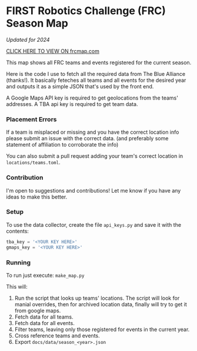 # FIRST Robotics Challenge (FRC) Season Map

_Updated for 2024_

[CLICK HERE TO VIEW ON frcmap.com](http://frcmap.com)

This map shows all FRC teams and events registered for the current season.

Here is the code I use to fetch all the required data from The Blue Alliance (thanks!).
It basically feteches all teams and all events for the desired year and outputs it as a simple JSON that's used by the front end.

A Google Maps API key is required to get geolocations from the teams' addresses.
A TBA api key is required to get team data.

### Placement Errors
If a team is misplaced or missing and you have the correct location info please submit an issue with the correct data. (and preferably some statement of affiliation to corroborate the info)

You can also submit a pull request adding your team's correct location in `locations/teams.toml`. 

### Contribution
I'm open to suggestions and contributions! Let me know if you have any ideas to make this better.

### Setup
To use the data collector, create the file `api_keys.py` and save it with the contents:
```python
tba_key = '<YOUR KEY HERE>'
gmaps_key = '<YOUR KEY HERE>'
```

### Running
To run just execute: `make_map.py`

This will:

1. Run the script that looks up teams' locations. The script will look for manial overrides, then for archived location data, finally will try to get it from google maps.
2. Fetch data for all teams.
3. Fetch data for all events.
4. Filter teams, leaving only those registered for events in the current year.
5. Cross reference teams and events.
6. Export `docs/data/season_<year>.json`



